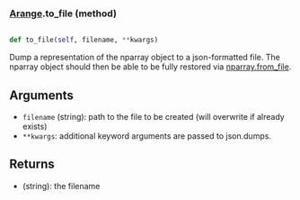 ### [Arange](Arange.md).to_file (method)


```py

def to_file(self, filename, **kwargs)

```



Dump a representation of the nparray object to a json-formatted file.
The nparray object should then be able to be fully restored via
[nparray.from_file](nparray.from_file.md).

Arguments
-----------
* `filename` (string): path to the file to be created (will overwrite
    if already exists)
* `**kwargs`: additional keyword arguments are passed to
    json.dumps.

Returns
-----------
* (string): the filename

